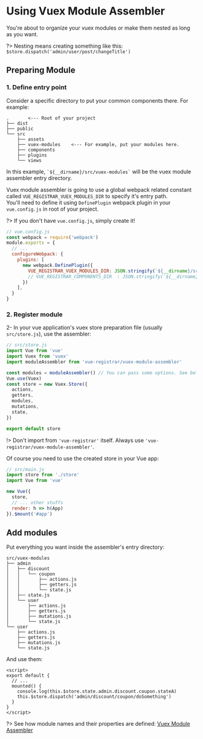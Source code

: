 # Using Vuex Module Assembler

You're about to organize your vuex modules or make them nested as long as you want.

?> Nesting means creating something like this: `$store.dispatch('admin/user/post/changeTitle')`

## Preparing Module
### 1. Define entry point
Consider a specific directory to put your common components there. For example:
```
.       <--- Root of your project
├── dist
├── public
└── src
    ├── assets
    ├── vuex-modules    <--- For example, put your modules here.
    ├── components
    ├── plugins
    └── views
```

In this example, `` `${__dirname}/src/vuex-modules` `` will be the vuex module assembler entry directory.

Vuex module assembler is going to use a global webpack related constant called `VUE_REGISTRAR_VUEX_MODULES_DIR` to specify it's entry path.  
You'll need to define it using `DefinePlugin` webpack plugin in your `vue.config.js` in root of your project.  

?> If you don't have `vue.config.js`, simply create it!

```javascript
// vue.config.js
const webpack = require('webpack')
module.exports = {
  // ...
  configureWebpack: {
    plugins: [
      new webpack.DefinePlugin({
        VUE_REGISTRAR_VUEX_MODULES_DIR: JSON.stringify(`${__dirname}/src/vuex-modules`)
        // VUE_REGISTRAR_COMPONENTS_DIR  : JSON.stringify(`${__dirname}/src/components`),
      })
    ],
  }
}
```

### 2. Register module
2- In your vue application's vuex store preparation file (usually `src/store.js`), use the assembler:
```javascript
// src/store.js
import Vue from 'vue'
import Vuex from 'vuex'
import moduleAssembler from 'vue-registrar/vuex-module-assembler'

const modules = moduleAssembler() // You can pass some options. See below.
Vue.use(Vuex)
const store = new Vuex.Store({
  actions,
  getters,
  modules,
  mutations,
  state,
})

export default store
```

!> Don't import from `'vue-registrar'` itself. Always use `'vue-registrar/vuex-module-assembler'`.


Of course you need to use the created store in your Vue app:

```javascript
// src/main.js
import store from './store'
import Vue from 'vue'

new Vue({
  store,
  // ... other stuffs
  render: h => h(App)
}).$mount('#app')

```

## Add modules

Put everything you want inside the assembler's entry directory:
```
src/vuex-modules
├── admin
│   ├── discount
│   │   └── coupon
│   │       ├── actions.js
│   │       ├── getters.js
│   │       └── state.js
│   ├── state.js
│   └── user
│       ├── actions.js
│       ├── getters.js
│       ├── mutations.js
│       └── state.js
└── user
    ├── actions.js
    ├── getters.js
    ├── mutations.js
    └── state.js
```

And use them:
```vue
<script>
export default {
  // ...
  mounted() {
    console.log(this.$store.state.admin.discount.coupon.stateA)
    this.$store.dispatch('admin/discount/coupon/doSomething')
  }
}
</script>
```

?> See how module names and their properties are defined: [Vuex Module Assembler]()
